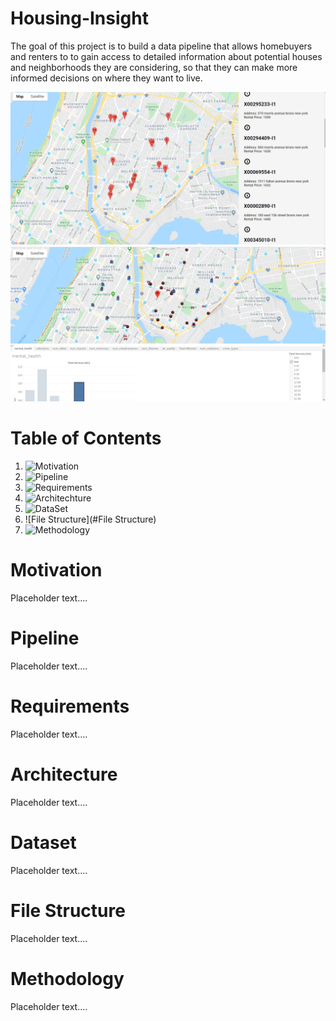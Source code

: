 # Housing-Insight

The goal of this project is to build a data pipeline that allows homebuyers and renters to to gain access to detailed information about potential houses and neighborhoods they are considering, so that they can make more informed decisions on where they want to live.

![Image of Demo](images/demo1.png)
![Image of Demo](images/demo2.png)


# Table of Contents
1. ![Motivation](#Motivation)
2. ![Pipeline](#Pipeline)
3. ![Requirements](#Requirements)
4. ![Architechture](#Architecture)
5. ![DataSet](#Dataset)
6. ![File Structure](#File Structure)
7. ![Methodology](#Methodology)


# Motivation

Placeholder text....


# Pipeline

Placeholder text....


# Requirements
Placeholder text....


# Architecture

Placeholder text....


# Dataset

Placeholder text....


# File Structure

Placeholder text....

# Methodology

Placeholder text....




